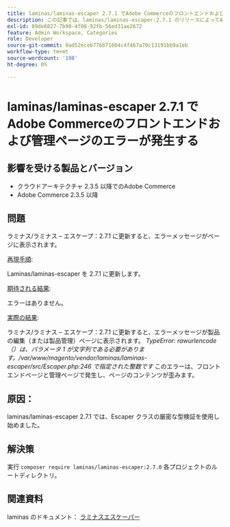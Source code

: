 ```yaml
---
title: laminas/laminas-escaper 2.7.1 でAdobe Commerceのフロントエンドおよび管理ページのエラーが発生する
description: この記事では、laminas/laminas-escaper:2.7.1 のリリースによってAdobe Commerceの製品管理、カテゴリおよび製品ページの機能が損なわれている問題の解決策について説明します。 この問題は、Adobe Commerce 2.4.3 で修正されます。
exl-id: 89de6827-7b90-4f08-92fb-56ed31ae2672
feature: Admin Workspace, Categories
role: Developer
source-git-commit: 0ad52eceb776b71604c4f467a70c13191bb9a1eb
workflow-type: tm+mt
source-wordcount: '198'
ht-degree: 0%

---
```


# laminas/laminas-escaper 2.7.1 でAdobe Commerceのフロントエンドおよび管理ページのエラーが発生する


## 影響を受ける製品とバージョン

* クラウドアーキテクチャ 2.3.5 以降でのAdobe Commerce
* Adobe Commerce 2.3.5 以降

## 問題

ラミナス/ラミナス – エスケープ：2.7.1 に更新すると、エラーメッセージがページに表示されます。

<u>再現手順</u>:

Laminas/laminas-escaper を 2.7.1 に更新します。

<u>期待される結果</u>:

エラーはありません。

<u>実際の結果</u>:

ラミナス/ラミナス – エスケープ：2.7.1 に更新すると、エラーメッセージが製品の編集（または製品管理）ページに表示されます。 *TypeError: rawurlencode （）は、パラメータ 1 が文字列である必要があります。/var/www/magento/vendor/laminas/laminas-escaper/src/Escaper.php:246 で指定された整数です*
このエラーは、フロントエンドページと管理ページで発生し、ページのコンテンツが歪みます。

## 原因：

laminas/laminas-escaper 2.7.1 では、Escaper クラスの厳密な型検証を使用し始めました。

## 解決策

実行 `composer require laminas/laminas-escaper:2.7.0` 各プロジェクトのルートディレクトリ。

## 関連資料

laminas のドキュメント： [ラミナスエスケーパー](https://docs.laminas.dev/laminas-escaper/)
